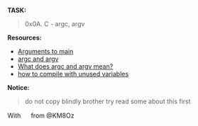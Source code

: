 **TASK:**
> 0x0A. C - argc, argv
    
**Resources:**
- [Arguments to main](https://intranet.alxswe.com/rltoken/Jip_nI4tv2ybQZ-jV3fqJg)
- [argc and argv](https://intranet.alxswe.com/rltoken/31aLwv8qsXuiUZrOk9Djqg)
- [What does argc and argv mean?](https://intranet.alxswe.com/rltoken/A0pzqslB6Z3Y3OV3hJQ6Tw)
- [how to compile with unused variables](https://intranet.alxswe.com/rltoken/MkOUE1ndq1UAx9Erk-AVbg)

**Notice:**
> do not copy blindly brother try read some about this first

<p>
With 
<img src="https://em-content.zobj.net/thumbs/240/apple/354/red-heart_2764-fe0f.png" style="float:center;" width="15" /> 
from @KM8Oz
</p>